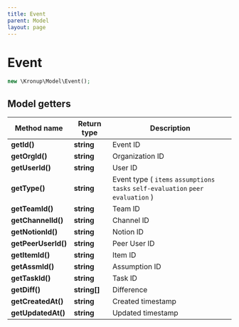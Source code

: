 ```yaml
---
title: Event
parent: Model
layout: page
---
```


# Event

```php
new \Kronup\Model\Event();
```

## Model getters

Method name | Return type | Description
------------ | ------------- | -------------
**getId()** | **string** | Event ID
**getOrgId()** | **string** | Organization ID
**getUserId()** | **string** | User ID
**getType()** | **string** | Event type ( `items` `assumptions` `tasks` `self-evaluation` `peer evaluation` )
**getTeamId()** | **string** | Team ID
**getChannelId()** | **string** | Channel ID
**getNotionId()** | **string** | Notion ID
**getPeerUserId()** | **string** | Peer User ID
**getItemId()** | **string** | Item ID
**getAssmId()** | **string** | Assumption ID
**getTaskId()** | **string** | Task ID
**getDiff()** | **string[]** | Difference
**getCreatedAt()** | **string** | Created timestamp
**getUpdatedAt()** | **string** | Updated timestamp

